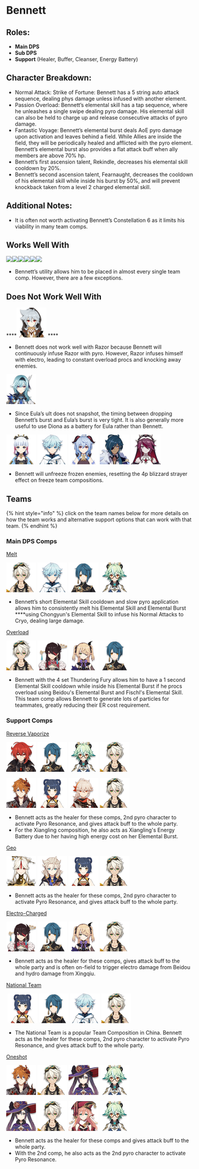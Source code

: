 # Bennett

## **Roles:**

* **Main DPS**
* **Sub DPS**
* **Support** \(Healer, Buffer, Cleanser, Energy Battery\)

## **Character Breakdown:**

* Normal Attack: Strike of Fortune: Bennett has a 5 string auto attack sequence, dealing phys damage unless infused with another element.
* Passion Overload: Bennett’s elemental skill has a tap sequence, where he unleashes a single swipe dealing pyro damage. His elemental skill can also be held to charge up and release consecutive attacks of pyro damage.
* Fantastic Voyage: Bennett’s elemental burst deals AoE pyro damage upon activation and leaves behind a field. While Allies are inside the field, they will be periodically healed and afflicted with the pyro element. Bennett’s elemental burst also provides a flat attack buff when ally members are above 70% hp.
* Bennett’s first ascension talent, Rekindle, decreases his elemental skill cooldown by 20%.
* Bennett’s second ascension talent, Fearnaught, decreases the cooldown of his elemental skill while inside his burst by 50%, and will prevent knockback taken from a level 2 charged elemental skill.

## **Additional Notes:**

* It is often not worth activating Bennett’s Constellation 6 as it limits his viability in many team comps.

## Works Well With

![](https://lh3.googleusercontent.com/vwzPL8yGc83AZqQ8T1QaLbBvP-HPYz1FmilKn_w5ZPl3p1wpR1FBLoGiuTA8-Rdtx_ziJVOv_0MO6TWXEwi6ulu1ZIo-4veqdrerHCriFqNMjD01SJ9gEJ874a3pHg-qUALBGYpx)![](https://lh4.googleusercontent.com/sPakhjVZmg5UeD0V-lvj-EAwFosglPy6yP-pJ0lDoBGn_RtOMJX56jeaNVDE1caufeOxyuN758ThERLQ9iO4bUfp2gmVoIRzObeSvoqH9uj9kBjXhxb3EHxSGsgAJlfDL6XHgv8-)![](https://lh5.googleusercontent.com/lqDD-ea3EXQPqh6ZJ2Y7HRZWYXeb_2U3afjBFpIqKJMcIRIvTzR7JmdGV3YIFJ4dgl8mxDOg61IuiPWGc2ojCUlb3aCM1a-FuIAWwK8Zkn18huEww_w15-mfScYcP-UzRmzO8yoN)![](https://lh6.googleusercontent.com/0cjJgRJLQTovPXO6Bwvp6VeyF2doSMszFw1OCMe-oWDxRZ9208gUOsQnSzbXsPfh-fzVdTkxLN03T2OdlQ7QeS_54kW3otujyjQR7u5DzZbENwAKoR6HD8W754LElmMkF6toNILi)![](https://lh3.googleusercontent.com/UJMCX4egpKRf4Cvj2Ztr3KyU1BSvttFPxLhH5_GnFAuUo1NHbuMbsQFeTcaMVkNin9-sIll6KX0t_6TfWbn3VH9zh1TOSp3Adjr5GfjN224Eegg-Xb5P3UlpeY0QXMgP12VpaZhe)![](https://lh3.googleusercontent.com/uHmg7086b0LgRjS9JM-IjxyCEgpLHu63COZNHEzvRXOndCDg-OEZQP-Fn0Rl8eisGfdn1ceIe4ZQr0iTI-kjsaZUwHhBxpdB-E3-u7xeh3sFS6HSN0J1MtoR4vYKx8SNWstT88l-)

* Bennett’s utility allows him to be placed in almost every single team comp. However, there are a few exceptions.

## **Does Not Work Well With**

\*\*\*\*![](../../.gitbook/assets/ui_avataricon_razor.png) ****

* Bennett does not work well with Razor because Bennett will continuously infuse Razor with pyro. However, Razor infuses himself with electro, leading to constant overload procs and knocking away enemies.

![](../../.gitbook/assets/ui_avataricon_eula.png) 

* Since Eula’s ult does not snapshot, the timing between dropping Bennett’s burst and Eula’s burst is very tight. It is also generally more useful to use Diona as a battery for Eula rather than Bennett.

![](../../.gitbook/assets/ui_avataricon_ayaka.png)  ![](../../.gitbook/assets/ui_avataricon_chongyun.png)  ![](../../.gitbook/assets/ui_avataricon_ganyu.png)  ![](../../.gitbook/assets/ui_avataricon_kaeya.png)  ![](../../.gitbook/assets/ui_avataricon_rosaria.png) 

* Bennett will unfreeze frozen enemies, resetting the 4p blizzard strayer effect on freeze team compositions.

## **Teams**

{% hint style="info" %}
click on the team names below for more details on how the team works and alternative support options that can work with that team.
{% endhint %}

### **Main DPS Comps**

[Melt](../../teams/melt.md)

![](../../.gitbook/assets/ui_avataricon_bennett.png) ![](../../.gitbook/assets/ui_avataricon_chongyun.png) ![](../../.gitbook/assets/ui_avataricon_xingqiu.png) ![](../../.gitbook/assets/ui_avataricon_sucrose.png) 

* Bennett’s short Elemental Skill cooldown and slow pyro application allows him to consistently melt his Elemental Skill and Elemental Burst ****using Chongyun's Elemental Skill to infuse his Normal Attacks to Cryo, dealing large damage.

[Overload](../../teams/overload.md)

![](../../.gitbook/assets/ui_avataricon_bennett.png)  ![](../../.gitbook/assets/ui_avataricon_beidou.png)  ![](../../.gitbook/assets/ui_avataricon_fischl.png)  ![](../../.gitbook/assets/ui_avataricon_xingqiu.png) 

*  Bennett with the 4 set Thundering Fury allows him to have a 1 second Elemental Skill cooldown while inside his Elemental Burst if he procs overload using Beidou's Elemental Burst and Fischl's Elemental Skill. This team comp allows Bennett to generate lots of particles for teammates, greatly reducing their ER cost requirement.

### Support Comps

[Reverse Vaporize](../../teams/reverse-vaporize.md)

![](../../.gitbook/assets/ui_avataricon_diluc.png) ![](../../.gitbook/assets/ui_avataricon_xingqiu.png) ![](../../.gitbook/assets/ui_avataricon_sucrose.png) ![](../../.gitbook/assets/ui_avataricon_bennett.png) 

![](../../.gitbook/assets/ui_avataricon_tartaglia.png) ![](../../.gitbook/assets/ui_avataricon_xiangling.png) ![](../../.gitbook/assets/ui_avataricon_kazuha.png) ![](../../.gitbook/assets/ui_avataricon_bennett.png) 

* Bennett acts as the healer for these comps, 2nd pyro character to activate Pyro Resonance, and gives attack buff to the whole party.
* For the Xiangling composition, he also acts as Xiangling's Energy Battery due to her having high energy cost on her Elemental Burst.

[Geo](../../teams/geo.md)

![](../../.gitbook/assets/ui_avataricon_ningguang.png) ![](../../.gitbook/assets/ui_avataricon_albedo.png) ![](../../.gitbook/assets/ui_avataricon_xiangling.png) ![](../../.gitbook/assets/ui_avataricon_bennett.png) 

* Bennett acts as the healer for these comps, 2nd pyro character to activate Pyro Resonance, and gives attack buff to the whole party.

[Electro-Charged](../../teams/electro-charged.md)

![](../../.gitbook/assets/ui_avataricon_beidou.png) ![](../../.gitbook/assets/ui_avataricon_xingqiu.png) ![](../../.gitbook/assets/ui_avataricon_fischl.png) ![](../../.gitbook/assets/ui_avataricon_bennett.png) 

* Bennett acts as the healer for these comps, gives attack buff to the whole party and is often on-field to trigger electro damage from Beidou and hydro damage from Xingqiu.

​[National Team](https://genshinteambuilds.gitbook.io/teams/teams/other) ​

​ ![](../../.gitbook/assets/ui_avataricon_xiangling.png) ![](../../.gitbook/assets/ui_avataricon_xingqiu.png) ![](../../.gitbook/assets/ui_avataricon_chongyun.png) ![](../../.gitbook/assets/ui_avataricon_bennett.png) 

* The National Team is a popular Team Composition in China. Bennett acts as the healer for these comps, 2nd pyro character to activate Pyro Resonance, and gives attack buff to the whole party.

[Oneshot](../../teams/other/oneshot.md)

![](../../.gitbook/assets/ui_avataricon_tartaglia.png) ![](../../.gitbook/assets/ui_avataricon_bennett.png) ![](../../.gitbook/assets/ui_avataricon_mona.png) ![](../../.gitbook/assets/ui_avataricon_sucrose.png) 

![](../../.gitbook/assets/ui_avataricon_mona.png) ![](../../.gitbook/assets/ui_avataricon_bennett.png) ![](../../.gitbook/assets/ui_avataricon_yanfei.png) ![](../../.gitbook/assets/ui_avataricon_sucrose.png) 

*  Bennett acts as the healer for these comps and gives attack buff to the whole party.
* With the 2nd comp, he also acts as the 2nd pyro character to activate Pyro Resonance.

